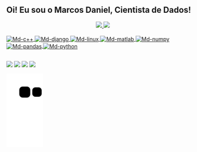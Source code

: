 ## Oi! Eu sou o Marcos Daniel, Cientista de Dados!
<div align="center">
  <a href="https://github.com/marcos9401">
  <img height="180em" src="https://github-readme-stats.vercel.app/api?username=marcos9401&show_icons=true&theme=vue-dark&include_all_commits=true&count_private=true"/>
  <img height="180em" src="https://github-readme-stats.vercel.app/api/top-langs/?username=marcos9401&layout=compact&langs_count=7&theme=vue-dark"/>
</div>
<div style="display: inline_block"><br>
  <img align="center" alt="Md-c++" height="30" width="40" src="https://cdn.jsdelivr.net/gh/devicons/devicon/icons/cplusplus/cplusplus-original.svg">
  <img align="center" alt="Md-django" height="30" width="40" src="https://cdn.jsdelivr.net/gh/devicons/devicon/icons/django/django-original.svg">
  <img align="center" alt="Md-linux" height="30" width="40"    src="https://cdn.jsdelivr.net/gh/devicons/devicon/icons/linux/linux-original.svg"">
  <img align="center" alt="Md-matlab" height="30" width="40" src="https://cdn.jsdelivr.net/gh/devicons/devicon/icons/matlab/matlab-original.svg">
  <img align="center" alt="Md-numpy" height="30" width="40"    src="https://cdn.jsdelivr.net/gh/devicons/devicon/icons/numpy/numpy-original.svg">
  <img align="center" alt="Md-pandas" height="30" width="40" src="https://cdn.jsdelivr.net/gh/devicons/devicon/icons/pandas/pandas-original.svg">
  <img align="center" alt="Md-python" height="30" width="40" src="https://cdn.jsdelivr.net/gh/devicons/devicon/icons/python/python-original.svg">
</div>
  
  ##
 
<div> 

  <a href="https://www.instagram.com/marcosdanieltm/" target="_blank"><img src="https://img.shields.io/badge/-Instagram-%23E4405F?style=for-the-badge&logo=instagram&logoColor=white" target="_blank"></a>
 <a href="" target="_blank"><img src="https://img.shields.io/badge/Discord-7289DA?style=for-the-badge&logo=discord&logoColor=white" target="_blank"></a> 
  <a href = "mailto:marcosmdtm@gamil.com"><img src="https://img.shields.io/badge/-Gmail-%23333?style=for-the-badge&logo=gmail&logoColor=white" target="_blank"></a>
  <a href="https://www.linkedin.com/in/marcos-daniel-teixeira-martins-5217a5136/" target="_blank"><img src="https://img.shields.io/badge/-LinkedIn-%230077B5?style=for-the-badge&logo=linkedin&logoColor=white" target="_blank"></a> 
 
  ![Snake animation](https://github.com/rafaballerini/rafaballerini/blob/output/github-contribution-grid-snake.svg)
 
